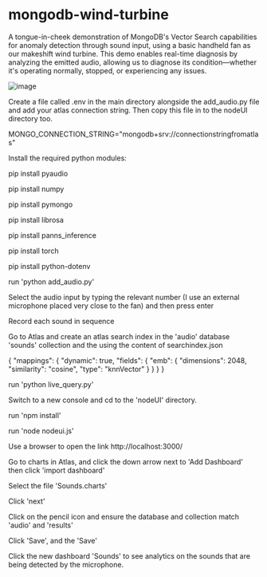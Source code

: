 # mongodb-wind-turbine
A tongue-in-cheek demonstration of MongoDB's Vector Search capabilities for anomaly detection through sound input, using a basic handheld fan as our makeshift wind turbine. This demo enables real-time diagnosis by analyzing the emitted audio, allowing us to diagnose its condition—whether it's operating normally, stopped, or experiencing any issues.

![image](https://github.com/user-attachments/assets/9cf424df-d513-4ee3-a417-31c3dccc0ce3)


Create a file called .env in the main directory alongside the add_audio.py file and add your atlas connection string.  Then copy this file in to the nodeUI directory too.

MONGO_CONNECTION_STRING="mongodb+srv://connectionstringfromatlas"

Install the required python modules:

pip install pyaudio

pip install numpy

pip install pymongo

pip install librosa

pip install panns_inference

pip install torch

pip install python-dotenv

run 'python add_audio.py'

Select the audio input by typing the relevant number (I use an external microphone placed very close to the fan) and then press enter

Record each sound in sequence

Go to Atlas and create an atlas search index in the 'audio' database 'sounds' collection and the using the content of searchindex.json

  {
    "mappings": {
      "dynamic": true,
      "fields": {
        "emb": {
          "dimensions": 2048,
          "similarity": "cosine",
          "type": "knnVector"
        }
      }
    }
  }

run 'python live_query.py'

Switch to a new console and cd to the 'nodeUI' directory.

run 'npm install'

run 'node nodeui.js'

Use a browser to open the link http://localhost:3000/

Go to charts in Atlas, and click the down arrow next to 'Add Dashboard' then click 'import dashboard'

Select the file 'Sounds.charts'

Click 'next'

Click on the pencil icon and ensure the database and collection match 'audio' and 'results'

Click 'Save', and the 'Save'

Click the new dashboard 'Sounds' to see analytics on the sounds that are being detected by the microphone.
